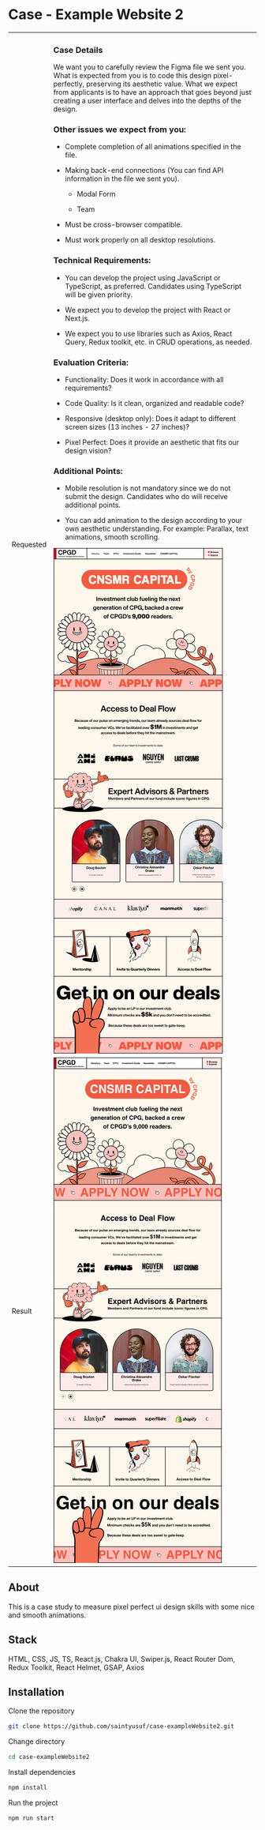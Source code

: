 # Case - Example Website 2

<table>
  <tbody>
    <tr>
      <td>
        Requested
      </td>
      <td>
        <h3>Case Details</h3>
        <p>We want you to carefully review the Figma file we sent you. What is expected from you is to code this design pixel-perfectly, preserving its aesthetic value. What we expect from applicants is to have an approach that goes beyond just creating a user interface and delves into the depths of the design.</p>
        <h3>Other issues we expect from you:</h3>
        <ul>
          <li>
            <p>Complete completion of all animations specified in the file.</p>
          </li>
          <li>
            <p>Making back-end connections (You can find API information in the file we sent you).</p>
            <ul>
              <li>
                <p>Modal Form</p>
              </li>
              <li>
                <p>Team</p>
              </li>
            </ul>
          </li>
          <li>
            <p>Must be cross-browser compatible.</p>
          </li>
          <li>
            <p>Must work properly on all desktop resolutions.</p>
          </li>
        </ul>
        <h3>Technical Requirements:</h3>
        <ul>
          <li>
            <p>You can develop the project using JavaScript or TypeScript, as preferred. Candidates using TypeScript will be given priority.</p>
          </li>
          <li>
            <p>We expect you to develop the project with React or Next.js.</p>
          </li>
          <li>
            <p>We expect you to use libraries such as Axios, React Query, Redux toolkit, etc. in CRUD operations, as needed.</p>
          </li>
        </ul>
        <h3>Evaluation Criteria:</h3>
        <ul>
          <li>
            <p>Functionality: Does it work in accordance with all requirements?</p>
          </li>
          <li>
            <p>Code Quality: Is it clean, organized and readable code?</p>
          </li>
          <li>
            <p>Responsive (desktop only): Does it adapt to different screen sizes (13 inches - 27 inches)?</p>
          </li>
          <li>
            <p>Pixel Perfect: Does it provide an aesthetic that fits our design vision?</p>
          </li>
        </ul>
        <h3>Additional Points:</h3>
        <ul>
          <li>
            <p>Mobile resolution is not mandatory since we do not submit the design. Candidates who do will receive additional points.</p>
          </li>
          <li>
            <p>You can add animation to the design according to your own aesthetic understanding. For example: Parallax, text animations, smooth scrolling.</p>
          </li>
        </ul>
        <img src="https://github.com/saintyusuf/case-exampleWebsite2/blob/main/case-details/requested.png" alt="Requested">
      </td>
    </tr>
    <tr>
      <td>
        Result
      </td>
      <td>
        <img src="https://github.com/saintyusuf/case-exampleWebsite2/blob/main/case-details/result.png" alt="Result">
      </td>
    </tr>
  </tbody>
</table>

## About

This is a case study to measure pixel perfect ui design skills with some nice and smooth animations.

## Stack

HTML, CSS, JS, TS, React.js, Chakra UI, Swiper.js, React Router Dom, Redux Toolkit, React Helmet, GSAP, Axios

## Installation

Clone the repository
```bash 
git clone https://github.com/saintyusuf/case-exampleWebsite2.git
```

Change directory
```bash 
cd case-exampleWebsite2
```

Install dependencies
```bash
npm install
```

Run the project
```bash
npm run start
```